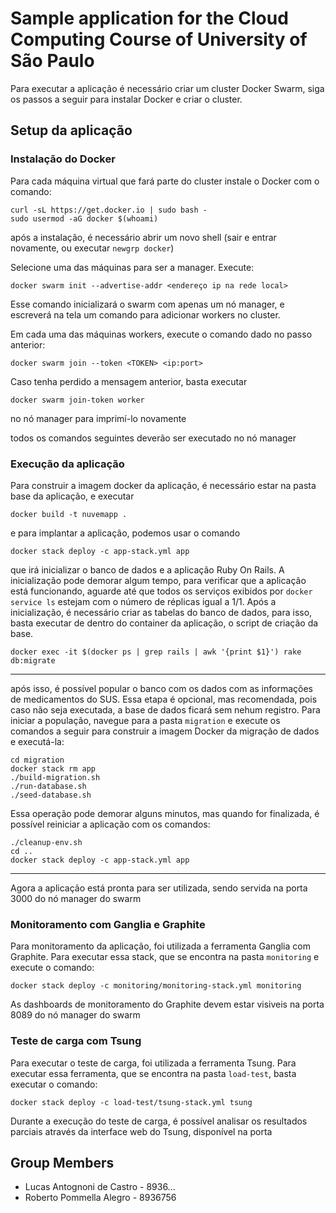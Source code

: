 # Sample application for the Cloud Computing Course of University of São Paulo

Para executar a aplicação é necessário criar um cluster Docker Swarm, siga os passos a seguir para instalar Docker e criar o cluster.

## Setup da aplicação

### Instalação do Docker

Para cada máquina virtual que fará parte do cluster instale o Docker com o comando:
```
curl -sL https://get.docker.io | sudo bash -
sudo usermod -aG docker $(whoami)
```
após a instalação, é necessário abrir um novo shell (sair e entrar novamente, ou executar `newgrp docker`)

Selecione uma das máquinas para ser a manager. Execute:
```
docker swarm init --advertise-addr <endereço ip na rede local>
```
Esse comando inicializará o swarm com apenas um nó manager, e escreverá na tela um comando para adicionar workers no cluster.

Em cada uma das máquinas workers, execute o comando dado no passo anterior:
```
docker swarm join --token <TOKEN> <ip:port>
```
Caso tenha perdido a mensagem anterior, basta executar
```
docker swarm join-token worker
```
no nó manager para imprimí-lo novamente

todos os comandos seguintes deverão ser executado no nó manager

### Execução da aplicação

Para construir a imagem docker da aplicação, é necessário estar na pasta base da aplicação, e executar
```
docker build -t nuvemapp .
```
e para implantar a aplicação, podemos usar o comando
```
docker stack deploy -c app-stack.yml app
```

que irá inicializar o banco de dados e a aplicação Ruby On Rails. A inicialização pode demorar algum tempo, para verificar que a aplicação está funcionando, aguarde até que todos os serviços exibidos por `docker service ls` estejam com o número de réplicas igual a 1/1. Após a inicialização, é necessário criar as tabelas do banco de dados, para isso, basta executar de dentro do container da aplicação, o script de criação da base.
```
docker exec -it $(docker ps | grep rails | awk '{print $1}') rake db:migrate
```

---

após isso, é possível popular o banco com os dados com as informações de medicamentos do SUS. Essa etapa é opcional, mas recomendada, pois caso não seja executada, a base de dados ficará sem nehum registro. Para iniciar a população, navegue para a pasta `migration` e execute os comandos a seguir para construir a imagem Docker da migração de dados e executá-la:
```
cd migration
docker stack rm app
./build-migration.sh
./run-database.sh
./seed-database.sh
```

Essa operação pode demorar alguns minutos, mas quando for finalizada, é possível reiniciar a aplicação com os comandos:
```
./cleanup-env.sh
cd ..
docker stack deploy -c app-stack.yml app
```

---

Agora a aplicação está pronta para ser utilizada, sendo servida na porta 3000 do nó manager do swarm

### Monitoramento com Ganglia e Graphite

Para monitoramento da aplicação, foi utilizada a ferramenta Ganglia com Graphite. Para executar essa stack, que se encontra na pasta `monitoring` e execute o comando:
```
docker stack deploy -c monitoring/monitoring-stack.yml monitoring
```

As dashboards de monitoramento do Graphite devem estar visiveis na porta 8089 do nó manager do swarm

### Teste de carga com Tsung

Para executar o teste de carga, foi utilizada a ferramenta Tsung. Para executar essa ferramenta, que se encontra na pasta `load-test`, basta executar o comando:

```
docker stack deploy -c load-test/tsung-stack.yml tsung
```

Durante a execução do teste de carga, é possível analisar os resultados parciais através da interface web do Tsung, disponível na porta 





## Group Members

 - Lucas Antognoni de Castro - 8936...
 - Roberto Pommella Alegro - 8936756


